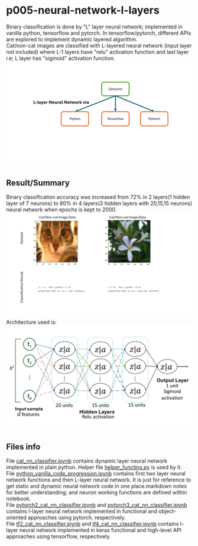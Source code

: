 # p005-neural-network-l-layers
Binary classification is done by "L" layer neural network; implemented in vanilla python, tensorflow and pytorch. In tensorflow/pytorch, different APIs are explored to implement dynamic layered algorithm. 
<br>
Cat/non-cat images are classified with L-layered neural network (input layer not included) where L-1 layers have "relu" activation function and last layer i.e; L layer has "sigmoid" activation function.
![dynamic algorithm implemented in plain python, pytorch, tensorflow](img/Slide2.PNG)

## Result/Summary
Binary classification accuracy was increased from 72% in 2 layers(1 hidden layer of 7 neurons) to 80% in 4 layers(3 hidden layers with 20,15,15 neurons) neural network when epochs is kept to 2000.
![cat/non-cat binary classification input and output visualize](img/Slide1.PNG)
<br>
Architecture used is:
<br>
![cat/non-cat binary classification by 3 hidden layers with 20, 15, 15 neurons](img/Slide3.PNG)

## Files info
File [cat_nn_classifier.ipynb](cat_nn_classifier.ipynb) contains dynamic layer neural network implemented in plain python. Helper file [helper_functins.py](helper_functions.py) is used by it.
<br>
File [python_vanilla_code_progression.ipynb](python_vanilla_code_progression.ipynb) contains first two layer neural network functions and then L-layer neural network. It is just for reference to get static and dynamic neural network code in one place.markdown notes for better understanding; and neuron working functions are defined within notebook.
<br>
File [pytorch2_cat_nn_classifier.ipynb](pytorch2_cat_nn_classifier.ipynb) and [pytorch3_cat_nn_classifier.ipynb](pytorch3_cat_nn_classifier.ipynb) contains l-layer neural network implemented in functional and object-oriented approaches using pytorch, respectively.
<br>
File [tf2_cat_nn_classifier.ipynb](tf2_cat_nn_classifier.ipynb) and [tf4_cat_nn_classifier.ipynb](tf4_cat_nn_classifier.ipynb) contains l-layer neural network implemented in keras functional and high-level API approaches using tensorflow, respectively.


